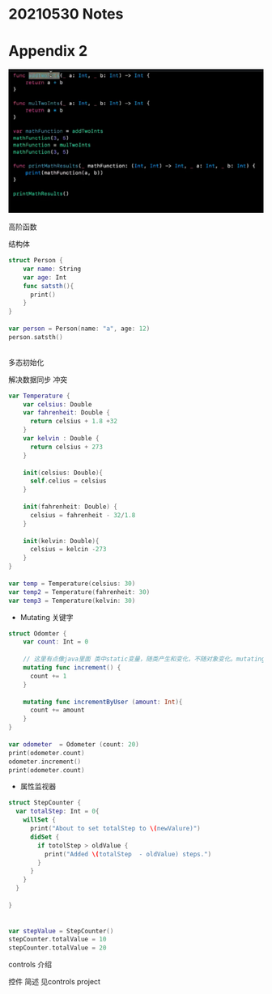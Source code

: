 # 20210530 Notes

# Appendix 2

![image-20210531085849534](img/image-20210531085849534.png)

高阶函数

结构体

```Swift 
struct Person {
  	var name: String
  	var age: Int
  	func satsth(){
      print()
    }
}

var person = Person(name: "a", age: 12)
person.satsth()



```

多态初始化

解决数据同步 冲突

```Swift 
var Temperature {
  	var celsius: Double
  	var fahrenheit: Double {
      return celsius + 1.8 +32
    }
  	var kelvin : Double {
      return celsius + 273
    }
  
  	init(celsius: Double){
      self.celius = celsius
    }
  	
  	init(fahrenheit: Double) {
      celsius = fahrenheit - 32/1.8
    }
  
  	init(kelvin: Double){
      celsius = kelcin -273
    }
}

var temp = Temperature(celsius: 30)
var temp2 = Temperature(fahrenheit: 30)
var temp3 = Temperature(kelvin: 30)
```



- Mutating 关键字

```Swift 
struct Odomter {
   	var count: Int = 0
  
  	// 这里有点像java里面 类中static变量，随类产生和变化，不随对象变化。mutating 就是更改struct中的变量值
  	mutating func increment() {
      count += 1
    }
  
  	mutating func incrementByUser (amount: Int){
      count += amount
    }
}

var odometer  = Odometer (count: 20)
print(odometer.count)
odometer.increment()
print(odometer.count)


```



- 属性监视器

```Swift 
struct StepCounter {
  var totalStep: Int = 0{
    willSet {
      print("About to set totalStep to \(newValure)")
      didSet {
        if totolStep > oldValue {
          print("Added \(totalStep 	- oldValue) steps.")
        }
      }
    }
  }
 
}


var stepValue = StepCounter()
stepCounter.totalValue = 10
stepCounter.totalValue = 20

```



controls 介绍

控件 简述 见controls project